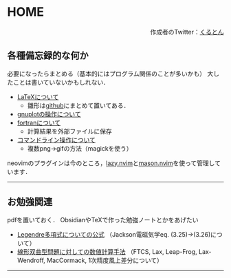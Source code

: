 # HOME

<p style="text-align: right">
    作成者のTwitter：<a href="https://twitter.com/roisen_add8e6">くるとん</a>
</p>


## 各種備忘録的な何か
必要になったらまとめる（基本的にはプログラム関係のことが多いかも） 
大したことは書いていないかもしれない．
- [LaTeXについて](src/latex.html)
    - 雛形は[github](https://github.com/crutont0121/LaTeX_open/tree/main/prb)にまとめて置いてある．
- [gnuplotの操作について](src/gnuplot.html)
- [fortranについて](src/fort.html)
    - 計算結果を外部ファイルに保存
- [コマンドライン操作について](src/cmd.html)
    - 複数png→gifの方法（magickを使う）

neovimのプラグインは今のところ，[lazy.nvim](https://lazy.folke.io)と[mason.nvim](https://github.com/williamboman/mason.nvim)を使って管理しています．

---
## お勉強関連
pdfを置いておく．
ObsidianやTeXで作った勉強ノートとかをあげたい
- [Legendre多項式についての公式](src/doc/jackson3_app1.pdf) 
    （Jackson電磁気学eq. (3.25)→(3.26)について）
- [線形双曲型問題に対しての数値計算手法](src/doc/lin_hyp.pdf)
    （FTCS, Lax, Leap-Frog, Lax-Wendroff, MacCormack, 1次精度風上差分について）

***


